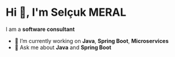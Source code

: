 <h1>Hi 👋, I&#39;m Selçuk MERAL</h1>

I am a **software consultant**

- 🔭 I’m currently working on **Java**, **Spring Boot**, **Microservices**
- 💬 Ask me about **Java** and **Spring Boot**

